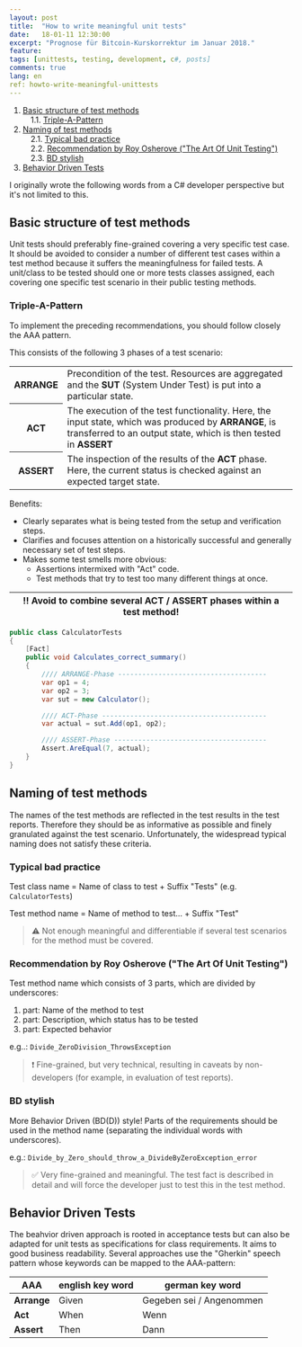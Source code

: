 ```yaml
---
layout: post
title:  "How to write meaningful unit tests"
date:   18-01-11 12:30:00
excerpt: "Prognose für Bitcoin-Kurskorrektur im Januar 2018."
feature:
tags: [unittests, testing, development, c#, posts]
comments: true
lang: en
ref: howto-write-meaningful-unittests
---
```



<!-- MDTOC maxdepth:6 firsth1:0 numbering:1 flatten:0 bullets:0 updateOnSave:1 -->

1. [Basic structure of test methods](#basic-structure-of-test-methods)   
&emsp;1.1. [Triple-A-Pattern](#triple-a-pattern)   
2. [Naming of test methods](#naming-of-test-methods)   
&emsp;2.1. [Typical bad practice](#typical-bad-practice)   
&emsp;2.2. [Recommendation by Roy Osherove ("The Art Of Unit Testing")](#recommendation-by-roy-osherove-the-art-of-unit-testing)   
&emsp;2.3. [BD stylish](#bd-stylish)   
3. [Behavior Driven Tests](#behavior-driven-tests)   

<!-- /MDTOC -->

I originally wrote the following words from a C# developer perspective but it's not limited to this.

## Basic structure of test methods

Unit tests should preferably fine-grained covering a very specific test case. It should be avoided to consider a number of different test cases within a test method because it suffers the meaningfulness for failed tests.
A unit/class to be tested should one or more tests classes assigned, each covering one specific test scenario in their public testing methods.

### Triple-A-Pattern

To implement the preceding recommendations, you should follow closely the AAA pattern.

This consists of the following 3 phases of a test scenario:

<table><tbody>
<tr><th><b>ARRANGE</b></th>
<td>Precondition of the test. Resources are aggregated and the <b>SUT</b> (System Under Test) is put into a particular state.</td></tr>
<tr><th><b>ACT</b></th>
<td>The execution of the test functionality. Here, the input state, which was produced by <b>ARRANGE</b>, is transferred to an output state, which is then tested in <b>ASSERT</b></td></tr>
<tr><th><b>ASSERT</b></th>
<td>The inspection of the results of the <b>ACT</b> phase. Here, the current status is checked against an expected target state.</td></tr>
</tbody></table>

Benefits:

- Clearly separates what is being tested from the setup and verification steps.
-  Clarifies and focuses attention on a historically successful and generally necessary set of test steps.
-  Makes some test smells more obvious:
   * Assertions intermixed with "Act" code.
   * Test methods that try to test too many different things at once.

| :bangbang: Avoid to combine several ACT / ASSERT phases within a test method! |
|-------------------------------------------------------------------------------|

```csharp
public class CalculatorTests
{
    [Fact]
    public void Calculates_correct_summary()
    {
        //// ARRANGE-Phase -------------------------------------
        var op1 = 4;
        var op2 = 3;
        var sut = new Calculator();

        //// ACT-Phase -----------------------------------------
        var actual = sut.Add(op1, op2);

        //// ASSERT-Phase --------------------------------------
        Assert.AreEqual(7, actual);
    }
}
```

## Naming of test methods

The names of the test methods are reflected in the test results in the test reports. Therefore they should be as informative as possible and finely granulated against the test scenario. Unfortunately, the widespread typical naming does not satisfy these criteria.

### Typical bad practice

Test class name = Name of class to test + Suffix "Tests"    (e.g. `CalculatorTests`)

Test method name = Name of method to test... + Suffix "Test"

>:warning: Not enough meaningful and differentiable if several test scenarios for the method must be covered.

### Recommendation by Roy Osherove ("The Art Of Unit Testing")

Test method name which consists of 3 parts, which are divided by underscores:

1. part: Name of the method to test
2. part: Description, which status has to be tested
3. part: Expected behavior

e.g..: `Divide_ZeroDivision_ThrowsException`

>:exclamation: Fine-grained, but very technical, resulting in caveats by non-developers (for example, in evaluation of test reports).

### BD stylish

More Behavior Driven (BD(D)) style! Parts of the requirements should be used in the method name (separating the individual words with underscores).

e.g.: `Divide_by_Zero_should_throw_a_DivideByZeroException_error`

>:white_check_mark: Very fine-grained and meaningful. The test fact is described in detail and will force the developer just to test this in the test method.

## Behavior Driven Tests

The beahvior driven approach is rooted in acceptance tests but can also be adapted for unit tests as specifications for class requirements. It aims to good business readability.
Several approaches use the "Gherkin" speech pattern whose keywords can be mapped to the AAA-pattern:


| AAA         | english key word | german key word          |
|-------------|------------------|--------------------------|
| **Arrange** | Given            | Gegeben sei / Angenommen |
| **Act**     | When             | Wenn                     |
| **Assert**  | Then             | Dann                     |
